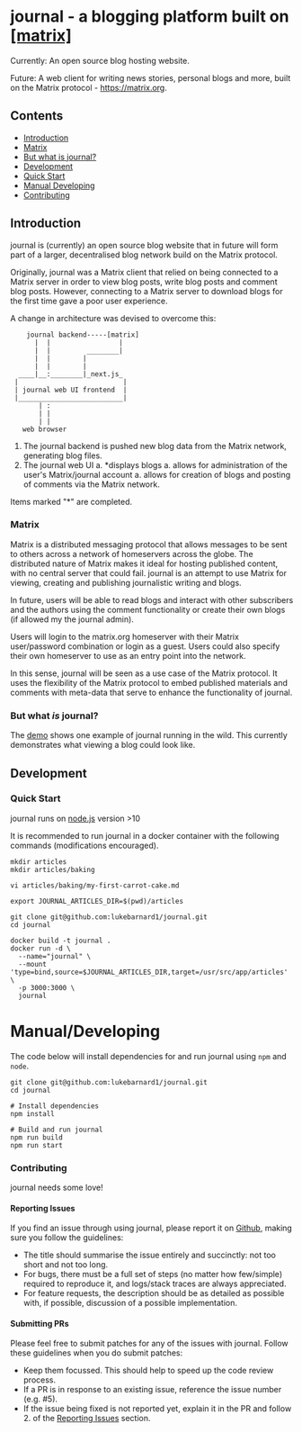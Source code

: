 # journal - a blogging platform built on [\[matrix\]](https://matrix.org)

Currently: An open source blog hosting website.

Future: A web client for writing news stories, personal blogs and more, built on the Matrix protocol - https://matrix.org.

## Contents
 - [Introduction](#introduction)
  - [Matrix](#matrix)
  - [But what is journal?](#but_what_is_journal)
 - [Development](#development)
  - [Quick Start](#quick_start)
  - [Manual Developing](#manual_developing)
  - [Contributing](#contributing)

## Introduction

journal is (currently) an open source blog website that in future will form part of a larger, decentralised blog network build on the Matrix protocol.

Originally, journal was a Matrix client that relied on being connected to a Matrix server in order to view blog posts, write blog posts and comment blog posts. However, connecting to a Matrix server to download blogs for the first time gave a poor user experience.

A change in architecture was devised to overcome this:

```
    journal backend-----[matrix]
      |  |                 |
      |  |         ________|
      |  |        |
      |  |        |
  ____|__:________|_next.js_
 |                          |
 | journal web UI frontend  |
 |__________________________|
       | :
       | |
       | |
   web browser
```

 1. The journal backend is pushed new blog data from the Matrix network, generating blog files.
 1. The journal web UI
   a. \*displays blogs
   a. allows for administration of the user's Matrix/journal account
   a. allows for creation of blogs and posting of comments via the Matrix network.

Items marked "\*" are completed.

### Matrix

Matrix is a distributed messaging protocol that allows messages to be sent to others across a network of homeservers across the globe. The distributed nature of Matrix makes it ideal for hosting published content, with no central server that could fail. journal is an attempt to use Matrix for viewing, creating and publishing journalistic writing and blogs.

In future, users will be able to read blogs and interact with other subscribers and the authors using the comment functionality or create their own blogs (if allowed my the journal admin).

Users will login to the matrix.org homeserver with their Matrix user/password combination or login as a guest. Users could also specify their own homeserver to use as an entry point into the network.

In this sense, journal will be seen as a use case of the Matrix protocol. It uses the flexibility of the Matrix protocol to embed published materials and comments with meta-data that serve to enhance the functionality of journal.

### But what _is_ journal?
The [demo](https://journal.lukebarnard.co.uk) shows one example of journal running in the wild. This currently demonstrates what viewing a blog could look like.

## Development

### Quick Start

journal runs on [node.js](https://nodejs.org) version >10

It is recommended to run journal in a docker container with the following commands (modifications encouraged).

```
mkdir articles
mkdir articles/baking

vi articles/baking/my-first-carrot-cake.md

export JOURNAL_ARTICLES_DIR=$(pwd)/articles

git clone git@github.com:lukebarnard1/journal.git
cd journal

docker build -t journal .
docker run -d \
  --name="journal" \
  --mount 'type=bind,source=$JOURNAL_ARTICLES_DIR,target=/usr/src/app/articles' \
  -p 3000:3000 \
  journal
```

# Manual/Developing

The code below will install dependencies for and run journal using `npm` and `node`.

```
git clone git@github.com:lukebarnard1/journal.git
cd journal

# Install dependencies
npm install

# Build and run journal
npm run build
npm run start
```

### Contributing
journal needs some love!

#### Reporting Issues
If you find an issue through using journal, please report it on [Github](http://github.com/lukebarnard1/journal), making sure you follow the guidelines:
 - The title should summarise the issue entirely and succinctly: not too short and not too long.
 - For bugs, there must be a full set of steps (no matter how few/simple) required to reproduce it, and logs/stack traces are always appreciated.
 - For feature requests, the description should be as detailed as possible with, if possible, discussion of a possible implementation.

#### Submitting PRs
Please feel free to submit patches for any of the issues with journal. Follow these guidelines when you do submit patches:
 - Keep them focussed. This should help to speed up the code review process.
 - If a PR is in response to an existing issue, reference the issue number (e.g. #5).
 - If the issue being fixed is not reported yet, explain it in the PR and follow 2. of the [Reporting Issues](#reporting-issues) section.

